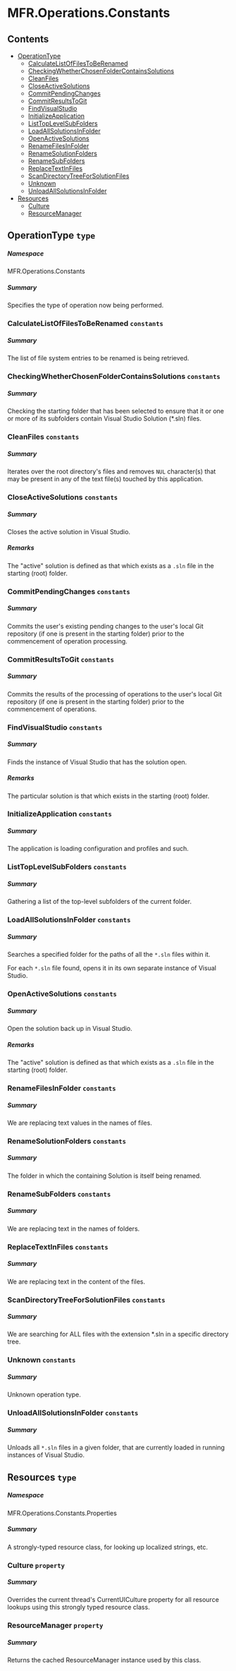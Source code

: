 <a name='assembly'></a>
# MFR.Operations.Constants

## Contents

- [OperationType](#T-MFR-Operations-Constants-OperationType 'MFR.Operations.Constants.OperationType')
  - [CalculateListOfFilesToBeRenamed](#F-MFR-Operations-Constants-OperationType-CalculateListOfFilesToBeRenamed 'MFR.Operations.Constants.OperationType.CalculateListOfFilesToBeRenamed')
  - [CheckingWhetherChosenFolderContainsSolutions](#F-MFR-Operations-Constants-OperationType-CheckingWhetherChosenFolderContainsSolutions 'MFR.Operations.Constants.OperationType.CheckingWhetherChosenFolderContainsSolutions')
  - [CleanFiles](#F-MFR-Operations-Constants-OperationType-CleanFiles 'MFR.Operations.Constants.OperationType.CleanFiles')
  - [CloseActiveSolutions](#F-MFR-Operations-Constants-OperationType-CloseActiveSolutions 'MFR.Operations.Constants.OperationType.CloseActiveSolutions')
  - [CommitPendingChanges](#F-MFR-Operations-Constants-OperationType-CommitPendingChanges 'MFR.Operations.Constants.OperationType.CommitPendingChanges')
  - [CommitResultsToGit](#F-MFR-Operations-Constants-OperationType-CommitResultsToGit 'MFR.Operations.Constants.OperationType.CommitResultsToGit')
  - [FindVisualStudio](#F-MFR-Operations-Constants-OperationType-FindVisualStudio 'MFR.Operations.Constants.OperationType.FindVisualStudio')
  - [InitializeApplication](#F-MFR-Operations-Constants-OperationType-InitializeApplication 'MFR.Operations.Constants.OperationType.InitializeApplication')
  - [ListTopLevelSubFolders](#F-MFR-Operations-Constants-OperationType-ListTopLevelSubFolders 'MFR.Operations.Constants.OperationType.ListTopLevelSubFolders')
  - [LoadAllSolutionsInFolder](#F-MFR-Operations-Constants-OperationType-LoadAllSolutionsInFolder 'MFR.Operations.Constants.OperationType.LoadAllSolutionsInFolder')
  - [OpenActiveSolutions](#F-MFR-Operations-Constants-OperationType-OpenActiveSolutions 'MFR.Operations.Constants.OperationType.OpenActiveSolutions')
  - [RenameFilesInFolder](#F-MFR-Operations-Constants-OperationType-RenameFilesInFolder 'MFR.Operations.Constants.OperationType.RenameFilesInFolder')
  - [RenameSolutionFolders](#F-MFR-Operations-Constants-OperationType-RenameSolutionFolders 'MFR.Operations.Constants.OperationType.RenameSolutionFolders')
  - [RenameSubFolders](#F-MFR-Operations-Constants-OperationType-RenameSubFolders 'MFR.Operations.Constants.OperationType.RenameSubFolders')
  - [ReplaceTextInFiles](#F-MFR-Operations-Constants-OperationType-ReplaceTextInFiles 'MFR.Operations.Constants.OperationType.ReplaceTextInFiles')
  - [ScanDirectoryTreeForSolutionFiles](#F-MFR-Operations-Constants-OperationType-ScanDirectoryTreeForSolutionFiles 'MFR.Operations.Constants.OperationType.ScanDirectoryTreeForSolutionFiles')
  - [Unknown](#F-MFR-Operations-Constants-OperationType-Unknown 'MFR.Operations.Constants.OperationType.Unknown')
  - [UnloadAllSolutionsInFolder](#F-MFR-Operations-Constants-OperationType-UnloadAllSolutionsInFolder 'MFR.Operations.Constants.OperationType.UnloadAllSolutionsInFolder')
- [Resources](#T-MFR-Operations-Constants-Properties-Resources 'MFR.Operations.Constants.Properties.Resources')
  - [Culture](#P-MFR-Operations-Constants-Properties-Resources-Culture 'MFR.Operations.Constants.Properties.Resources.Culture')
  - [ResourceManager](#P-MFR-Operations-Constants-Properties-Resources-ResourceManager 'MFR.Operations.Constants.Properties.Resources.ResourceManager')

<a name='T-MFR-Operations-Constants-OperationType'></a>
## OperationType `type`

##### Namespace

MFR.Operations.Constants

##### Summary

Specifies the type of operation now being performed.

<a name='F-MFR-Operations-Constants-OperationType-CalculateListOfFilesToBeRenamed'></a>
### CalculateListOfFilesToBeRenamed `constants`

##### Summary

The list of file system entries to be renamed is being retrieved.

<a name='F-MFR-Operations-Constants-OperationType-CheckingWhetherChosenFolderContainsSolutions'></a>
### CheckingWhetherChosenFolderContainsSolutions `constants`

##### Summary

Checking the starting folder that has been selected to ensure that it or one or
more of its subfolders contain Visual Studio Solution (*.sln) files.

<a name='F-MFR-Operations-Constants-OperationType-CleanFiles'></a>
### CleanFiles `constants`

##### Summary

Iterates over the root directory's files and removes `NUL` character(s)
that may be present in any of the text file(s) touched by this application.

<a name='F-MFR-Operations-Constants-OperationType-CloseActiveSolutions'></a>
### CloseActiveSolutions `constants`

##### Summary

Closes the active solution in Visual Studio.

##### Remarks

The "active" solution is defined as that which exists as a
`.sln` file in the starting (root) folder.

<a name='F-MFR-Operations-Constants-OperationType-CommitPendingChanges'></a>
### CommitPendingChanges `constants`

##### Summary

Commits the user's existing pending changes to the user's local Git repository
(if one is present in the starting folder) prior to the commencement of
operation processing.

<a name='F-MFR-Operations-Constants-OperationType-CommitResultsToGit'></a>
### CommitResultsToGit `constants`

##### Summary

Commits the results of the processing of operations to the user's local Git
repository (if one is present in the starting folder) prior to the commencement
of operations.

<a name='F-MFR-Operations-Constants-OperationType-FindVisualStudio'></a>
### FindVisualStudio `constants`

##### Summary

Finds the instance of Visual Studio that has the solution open.

##### Remarks

The particular solution is that which exists in the starting (root) folder.

<a name='F-MFR-Operations-Constants-OperationType-InitializeApplication'></a>
### InitializeApplication `constants`

##### Summary

The application is loading configuration and profiles and such.

<a name='F-MFR-Operations-Constants-OperationType-ListTopLevelSubFolders'></a>
### ListTopLevelSubFolders `constants`

##### Summary

Gathering a list of the top-level subfolders of the current folder.

<a name='F-MFR-Operations-Constants-OperationType-LoadAllSolutionsInFolder'></a>
### LoadAllSolutionsInFolder `constants`

##### Summary

Searches a specified folder for the paths of all the `*.sln` files within
it.



For each `*.sln` file found, opens it in its own separate instance of
Visual Studio.

<a name='F-MFR-Operations-Constants-OperationType-OpenActiveSolutions'></a>
### OpenActiveSolutions `constants`

##### Summary

Open the solution back up in Visual Studio.

##### Remarks

The "active" solution is defined as that which exists as a
`.sln` file in the starting (root) folder.

<a name='F-MFR-Operations-Constants-OperationType-RenameFilesInFolder'></a>
### RenameFilesInFolder `constants`

##### Summary

We are replacing text values in the names of files.

<a name='F-MFR-Operations-Constants-OperationType-RenameSolutionFolders'></a>
### RenameSolutionFolders `constants`

##### Summary

The folder in which the containing Solution is itself being renamed.

<a name='F-MFR-Operations-Constants-OperationType-RenameSubFolders'></a>
### RenameSubFolders `constants`

##### Summary

We are replacing text in the names of folders.

<a name='F-MFR-Operations-Constants-OperationType-ReplaceTextInFiles'></a>
### ReplaceTextInFiles `constants`

##### Summary

We are replacing text in the content of the files.

<a name='F-MFR-Operations-Constants-OperationType-ScanDirectoryTreeForSolutionFiles'></a>
### ScanDirectoryTreeForSolutionFiles `constants`

##### Summary

We are searching for ALL files with the extension *.sln in a specific directory
tree.

<a name='F-MFR-Operations-Constants-OperationType-Unknown'></a>
### Unknown `constants`

##### Summary

Unknown operation type.

<a name='F-MFR-Operations-Constants-OperationType-UnloadAllSolutionsInFolder'></a>
### UnloadAllSolutionsInFolder `constants`

##### Summary

Unloads all `*.sln` files in a given folder, that are currently loaded
in running instances of Visual Studio.

<a name='T-MFR-Operations-Constants-Properties-Resources'></a>
## Resources `type`

##### Namespace

MFR.Operations.Constants.Properties

##### Summary

A strongly-typed resource class, for looking up localized strings, etc.

<a name='P-MFR-Operations-Constants-Properties-Resources-Culture'></a>
### Culture `property`

##### Summary

Overrides the current thread's CurrentUICulture property for all
  resource lookups using this strongly typed resource class.

<a name='P-MFR-Operations-Constants-Properties-Resources-ResourceManager'></a>
### ResourceManager `property`

##### Summary

Returns the cached ResourceManager instance used by this class.
